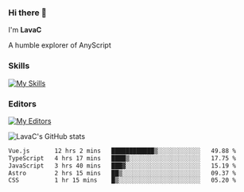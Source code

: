 ### Hi there 👋
I'm **LavaC**

A humble explorer of AnyScript

### Skills
[![My Skills](https://skillicons.dev/icons?i=js,ts,vue,nodejs,nuxtjs,astro,solidjs,tailwind)](https://skillicons.dev)

### Editors
[![My Editors](https://skillicons.dev/icons?i=neovim,vscode)](https://skillicons.dev)

![LavaC's GitHub stats](https://github-readme-stats.vercel.app/api?username=LavaCxx&show_icons=true&theme=synthwave)

<!--START_SECTION:waka-->

```txt
Vue.js       12 hrs 2 mins   ████████████▒░░░░░░░░░░░░   49.88 %
TypeScript   4 hrs 17 mins   ████▒░░░░░░░░░░░░░░░░░░░░   17.75 %
JavaScript   3 hrs 40 mins   ███▓░░░░░░░░░░░░░░░░░░░░░   15.19 %
Astro        2 hrs 15 mins   ██▒░░░░░░░░░░░░░░░░░░░░░░   09.37 %
CSS          1 hr 15 mins    █▒░░░░░░░░░░░░░░░░░░░░░░░   05.20 %
```

<!--END_SECTION:waka-->
